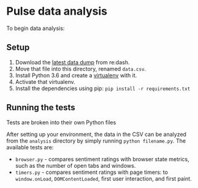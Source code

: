 # Pulse data analysis

To begin data analysis:

## Setup

1. Download the [latest data dump](https://sql.telemetry.mozilla.org/api/queries/4724/results/1990812.csv)
   from re:dash.
2. Move that file into this directory, renamed `data.csv`.
3. Install Python 3.6 and create a [virtualenv](https://github.com/brainsik/virtualenv-burrito) with it.
4. Activate that virtualenv.
5. Install the dependencies using pip: `pip install -r requirements.txt`

## Running the tests

Tests are broken into their own Python files

After setting up your environment, the data in the CSV can be analyzed from the
`analysis` directory by simply running `python filename.py`. The available tests
are:

- `browser.py` - compares sentiment ratings with browser state metrics, such as
  the number of open tabs and windows.
- `timers.py` - compares sentiment ratings with page timers: to `window.onLoad`,
  `DOMContentLoaded`, first user interaction, and first paint.
